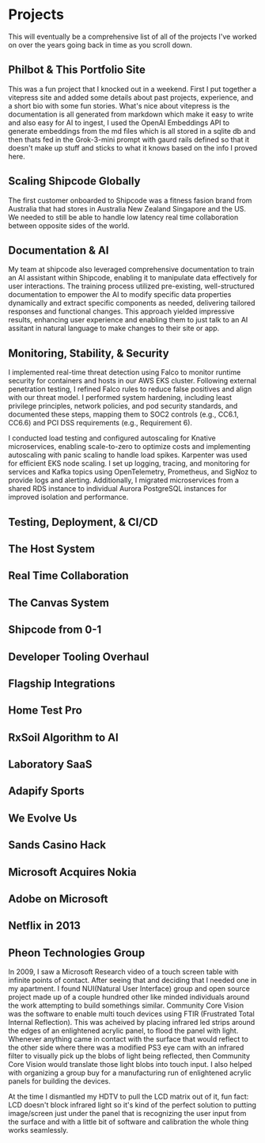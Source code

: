 # Projects  
This will eventually be a comprehensive list of all of the projects I've worked on over the years going back in time as you scroll down.

## Philbot & This Portfolio Site
This was a fun project that I knocked out in a weekend. First I put together a vitepress site and added some details about past projects, experience, and a short bio with some fun stories. What's nice about vitepress is the documentation is all generated from markdown which make it easy to write and also easy for AI to ingest, I used the OpenAI Embeddings API to generate embeddings from the md files which is all stored in a sqlite db and then thats fed in the Grok-3-mini prompt with gaurd rails defined so that it doesn't make up stuff and sticks to what it knows based on the info I proved here.

## Scaling Shipcode Globally
The first customer onboarded to Shipcode was a fitness fasion brand from Australia that had stores in Australia New Zealand Singapore and the US. We needed to still be able to handle low latency real time collaboration between opposite sides of the world.

## Documentation & AI
My team at shipcode also leveraged comprehensive documentation to train an AI assistant within Shipcode, enabling it to manipulate data effectively for user interactions. The training process utilized pre-existing, well-structured documentation to empower the AI to modify specific data properties dynamically and extract specific components as needed, delivering tailored responses and functional changes. This approach yielded impressive results, enhancing user experience and enabling them to just talk to an AI assitant in natural language to make changes to their site or app.

## Monitoring, Stability, & Security
I implemented real-time threat detection using Falco to monitor runtime security for containers and hosts in our AWS EKS cluster. Following external penetration testing, I refined Falco rules to reduce false positives and align with our threat model. I performed system hardening, including least privilege principles, network policies, and pod security standards, and documented these steps, mapping them to SOC2 controls (e.g., CC6.1, CC6.6) and PCI DSS requirements (e.g., Requirement 6).

I conducted load testing and configured autoscaling for Knative microservices, enabling scale-to-zero to optimize costs and implementing autoscaling with panic scaling to handle load spikes. Karpenter was used for efficient EKS node scaling. I set up logging, tracing, and monitoring for services and Kafka topics using OpenTelemetry, Prometheus, and SigNoz to provide logs and alerting. Additionally, I migrated microservices from a shared RDS instance to individual Aurora PostgreSQL instances for improved isolation and performance.

## Testing, Deployment, & CI/CD

## The Host System

## Real Time Collaboration

## The Canvas System  

## Shipcode from 0-1

## Developer Tooling Overhaul

## Flagship Integrations

## Home Test Pro

## RxSoil Algorithm to AI

## Laboratory SaaS

## Adapify Sports

## We Evolve Us

## Sands Casino Hack

## Microsoft Acquires Nokia

## Adobe on Microsoft

## Netflix in 2013

## Pheon Technologies Group
In 2009, I saw a Microsoft Research video of a touch screen table with infinite points of contact. After seeing that and deciding that I needed one in my apartment. I found NUI(Natural User Interface) group and open source project made up of a couple hundred other like minded individuals around the work attempting to build somethings similar. Community Core Vision was the software to enable multi touch devices using FTIR (Frustrated Total Internal Reflection). This was acheived by placing infrared led strips around the edges of an enlightened acrylic panel, to flood the panel with light. Whenever anything came in contact with the surface that would reflect to the other side where there was a modified PS3 eye cam with an infrared filter to visually pick up the blobs of light being reflected, then Community Core Vision would translate those light blobs into touch input. I also helped with organizing a group buy for a manufacturing run of enlightened acrylic panels for building the devices.

At the time I dismantled my HDTV to pull the LCD matrix out of it, fun fact: LCD doesn't block infrared light so it's kind of the perfect solution to putting image/screen just under the panel that is recognizing the user input from the surface and with a little bit of software and calibration the whole thing works seamlessly. 